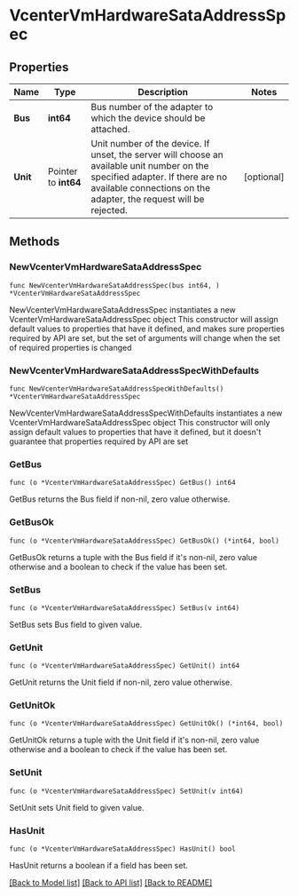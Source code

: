 # VcenterVmHardwareSataAddressSpec

## Properties

Name | Type | Description | Notes
------------ | ------------- | ------------- | -------------
**Bus** | **int64** | Bus number of the adapter to which the device should be attached. | 
**Unit** | Pointer to **int64** | Unit number of the device. If unset, the server will choose an available unit number on the specified adapter. If there are no available connections on the adapter, the request will be rejected. | [optional] 

## Methods

### NewVcenterVmHardwareSataAddressSpec

`func NewVcenterVmHardwareSataAddressSpec(bus int64, ) *VcenterVmHardwareSataAddressSpec`

NewVcenterVmHardwareSataAddressSpec instantiates a new VcenterVmHardwareSataAddressSpec object
This constructor will assign default values to properties that have it defined,
and makes sure properties required by API are set, but the set of arguments
will change when the set of required properties is changed

### NewVcenterVmHardwareSataAddressSpecWithDefaults

`func NewVcenterVmHardwareSataAddressSpecWithDefaults() *VcenterVmHardwareSataAddressSpec`

NewVcenterVmHardwareSataAddressSpecWithDefaults instantiates a new VcenterVmHardwareSataAddressSpec object
This constructor will only assign default values to properties that have it defined,
but it doesn't guarantee that properties required by API are set

### GetBus

`func (o *VcenterVmHardwareSataAddressSpec) GetBus() int64`

GetBus returns the Bus field if non-nil, zero value otherwise.

### GetBusOk

`func (o *VcenterVmHardwareSataAddressSpec) GetBusOk() (*int64, bool)`

GetBusOk returns a tuple with the Bus field if it's non-nil, zero value otherwise
and a boolean to check if the value has been set.

### SetBus

`func (o *VcenterVmHardwareSataAddressSpec) SetBus(v int64)`

SetBus sets Bus field to given value.


### GetUnit

`func (o *VcenterVmHardwareSataAddressSpec) GetUnit() int64`

GetUnit returns the Unit field if non-nil, zero value otherwise.

### GetUnitOk

`func (o *VcenterVmHardwareSataAddressSpec) GetUnitOk() (*int64, bool)`

GetUnitOk returns a tuple with the Unit field if it's non-nil, zero value otherwise
and a boolean to check if the value has been set.

### SetUnit

`func (o *VcenterVmHardwareSataAddressSpec) SetUnit(v int64)`

SetUnit sets Unit field to given value.

### HasUnit

`func (o *VcenterVmHardwareSataAddressSpec) HasUnit() bool`

HasUnit returns a boolean if a field has been set.


[[Back to Model list]](../README.md#documentation-for-models) [[Back to API list]](../README.md#documentation-for-api-endpoints) [[Back to README]](../README.md)


